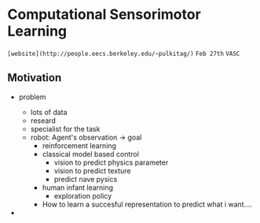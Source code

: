 # Computational Sensorimotor Learning
`[website](http://people.eecs.berkeley.edu/~pulkitag/)` `Feb 27th` `VASC`

## Motivation
- problem
    + lots of data
    + researd
    + specialist for the task
    + robot: Agent's observation -> goal
        * reinforcement learning
        * classical model based control
            - vision to predict physics parameter
            - vision to predict texture 
            - predict nave pysics
        * human infant learning
            - exploration policy
        * How to learn a succesful representation to predict what i want....

- 